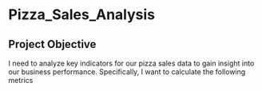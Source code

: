 # Pizza_Sales_Analysis
## Project Objective
I need to analyze key indicators for our pizza sales data to gain insight into our business performance. Specifically, I want to calculate the following metrics
